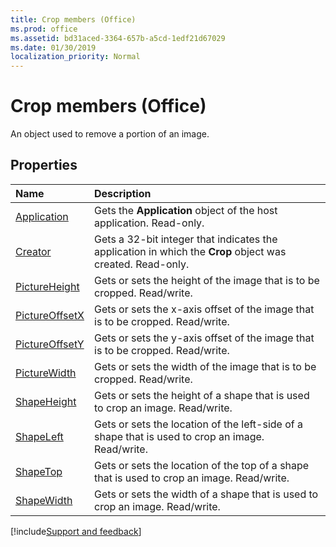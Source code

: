 ```yaml
---
title: Crop members (Office)
ms.prod: office
ms.assetid: bd31aced-3364-657b-a5cd-1edf21d67029
ms.date: 01/30/2019
localization_priority: Normal
---
```



# Crop members (Office)

An object used to remove a portion of an image.


## Properties

|Name|Description|
|:-----|:-----|
|[Application](../../Office.Crop.Application.md)|Gets the **Application** object of the host application. Read-only.|
|[Creator](../../Office.Crop.Creator.md)|Gets a 32-bit integer that indicates the application in which the **Crop** object was created. Read-only.|
|[PictureHeight](../../Office.Crop.PictureHeight.md)|Gets or sets the height of the image that is to be cropped. Read/write.|
|[PictureOffsetX](../../Office.Crop.PictureOffsetX.md)|Gets or sets the x-axis offset of the image that is to be cropped. Read/write.|
|[PictureOffsetY](../../Office.Crop.PictureOffsetY.md)|Gets or sets the y-axis offset of the image that is to be cropped. Read/write.|
|[PictureWidth](../../Office.Crop.PictureWidth.md)|Gets or sets the width of the image that is to be cropped. Read/write.|
|[ShapeHeight](../../Office.Crop.ShapeHeight.md)|Gets or sets the height of a shape that is used to crop an image. Read/write.|
|[ShapeLeft](../../Office.Crop.ShapeLeft.md)|Gets or sets the location of the left-side of a shape that is used to crop an image. Read/write.|
|[ShapeTop](../../Office.Crop.ShapeTop.md)|Gets or sets the location of the top of a shape that is used to crop an image. Read/write.|
|[ShapeWidth](../../Office.Crop.ShapeWidth.md)|Gets or sets the width of a shape that is used to crop an image. Read/write.|

[!include[Support and feedback](~/includes/feedback-boilerplate.md)]